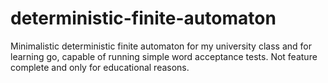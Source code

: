 # deterministic-finite-automaton
Minimalistic deterministic finite automaton for my university class and for learning go, capable of running simple word acceptance tests. Not feature complete and only for educational reasons.
